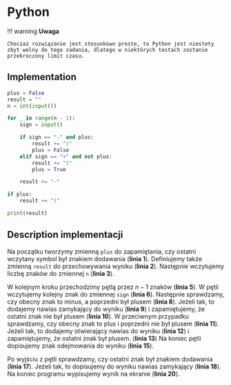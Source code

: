 # Python

!!! warning
	**Uwaga**
	
	Chociaż rozwiązanie jest stosunkowo proste, to Python jest niestety zbyt wolny do tego zadania, dlatego w niektórych testach zostanie przekroczony limit czasu.

## Implementation

```python linenums="1"
plus = False
result = ""
n = int(input())

for _ in range(n - 1):
    sign = input()

    if sign == "-" and plus:
        result += ")"
        plus = False
    elif sign == "+" and not plus:
        result += "("
        plus = True

    result += "-"

if plus:
    result += ")"

print(result)
```

## Description implementacji

Na początku tworzymy zmienną `plus` do zapamiętania, czy ostatni wczytany symbol był znakiem dodawania (**linia 1**). Definiujemy także zmienną `result` do przechowywania wyniku (**linia 2**). Następnie wczytujemy liczbę znaków do zmiennej `n` (**linia 3**). 

W kolejnym kroku przechodzimy pętlą przez $n-1$ znaków (**linia 5**). W pętli wczytujemy kolejny znak do zmiennej `sign` (**linia 6**). Następnie sprawdzamy, czy obecny znak to minus, a poprzedni był plusem (**linia 8**). Jeżeli tak, to dodajemy nawias zamykający do wyniku (**linia 9**) i zapamiętujemy, że ostatni znak nie był plusem (**linia 10**). W przeciwnym przypadku sprawdzamy, czy obecny znak to plus i poprzedni nie był plusem (**linia 11**). Jeżeli tak, to dodajemy otwierający nawias do wyniku (**linia 12**) i zapamiętujemy, że ostatni znak był plusem. (**linia 13**) Na koniec pętli dopisujemy znak odejmowania do wyniku (**linia 15**).

Po wyjściu z pętli sprawdzamy, czy ostatni znak był znakiem dodawania (**linia 17**). Jeżeli tak, to dopisujemy do wyniku nawias zamykający (**linia 18**). Na koniec programu wypisujemy wynik na ekranie (**linia 20**).